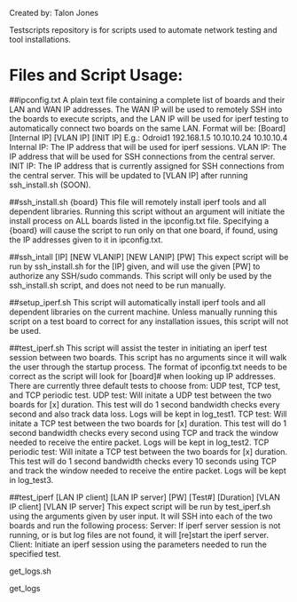 Created by:	Talon Jones

Testscripts repository is for scripts used to automate network testing and tool installations.

# Files and Script Usage:

##ipconfig.txt
	A plain text file containing a complete list of boards and their LAN and WAN IP addresses.
	The WAN IP will be used to remotely SSH into the boards to execute scripts, and the LAN IP
	will be used for iperf testing to automatically connect two boards on the same LAN.
	Format will be:
		[Board] [Internal IP] [VLAN IP] [INIT IP]
	E.g.:	Odroid1 192.168.1.5 10.10.10.24 10.10.10.4
	Internal IP:	The IP address that will be used for iperf sessions.
	VLAN IP:	The IP address that will be used for SSH connections from the central
			server.
	INIT IP:	The IP address that is currently assigned for SSH connections from the
			central	server. This will be updated to [VLAN IP] after running
			ssh_install.sh (SOON).

##ssh_install.sh {board}
	This file will remotely install iperf tools and all dependent libraries. Running this
	script without an argument will initiate the install process on ALL boards listed in the
	ipconfig.txt file. Specifying a {board} will cause the script to run only on that one
	board, if found, using the IP addresses given to it in ipconfig.txt.

##ssh_intall [IP] [NEW VLANIP] [NEW LANIP] [PW]
	This expect script will be run by ssh_install.sh for the [IP] given, and will use the
	given [PW] to authorize any SSH/sudo commands. This script will only be used by the
	ssh_install.sh script, and does not need to be run manually.

##setup_iperf.sh
	This script will automatically install iperf tools and all dependent libraries on the
	current machine. Unless manually running this script on a test board to correct for any
	installation issues, this script will not be used.

##test_iperf.sh
	This script will assist the tester in initiating an iperf test session between two boards.
	This script has no arguments since it will walk the user through the startup process. The
	format of ipconfig.txt needs to be correct as the script will look for [board]# when
	looking up IP addresses. There are currently three default tests to choose from: UDP test,
	TCP test, and TCP periodic test.
	UDP test:
		Will initate a UDP test between the two boards for [x] duration. This test will
		do 1 second bandwidth checks every second and also track data loss. Logs will be
		kept in log_test1.
	TCP test:
		Will initate a TCP test between the two boards for [x] duration. This test will
		do 1 second bandwidth checks every second using TCP and track the window needed
		to receive the entire packet. Logs will be kept in log_test2.
	TCP periodic test:
		Will initate a TCP test between the two boards for [x] duration. This test will
		do 1 second bandwidth checks every 10 seconds using TCP and track the window
		needed to receive the entire packet. Logs will be kept in log_test3.

##test_iperf [LAN IP client] [LAN IP server] [PW] [Test#] [Duration] [VLAN IP client] [VLAN IP server]
	This expect script will be run by test_iperf.sh using the arguments given by user input.
	It will SSH into each of the two boards and run the following process:
	Server:
		If iperf server session is not running, or is but log files are not found, it will
		[re]start the iperf server.
	Client:
		Initiate an iperf session using the parameters needed to run the specified test.

get_logs.sh

get_logs
